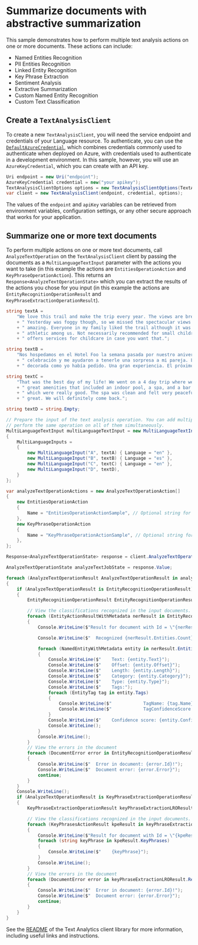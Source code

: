 # Summarize documents with abstractive summarization

This sample demonstrates how to perform multiple text analysis actions on one or more documents. These actions can include:

- Named Entities Recognition
- PII Entities Recognition
- Linked Entity Recognition
- Key Phrase Extraction
- Sentiment Analysis
- Extractive Summarization
- Custom Named Entity Recognition
- Custom Text Classification

## Create a `TextAnalysisClient`

To create a new `TextAnalysisClient`, you will need the service endpoint and credentials of your Language resource. To authenticate, you can use the [`DefaultAzureCredential`][DefaultAzureCredential], which combines credentials commonly used to authenticate when deployed on Azure, with credentials used to authenticate in a development environment. In this sample, however, you will use an `AzureKeyCredential`, which you can create with an API key.

```C# Snippet:CreateTextAnalysisClientForSpecificApiVersion
Uri endpoint = new Uri("endpoint");
AzureKeyCredential credential = new("your apikey");
TextAnalysisClientOptions options = new TextAnalysisClientOptions(TextAnalysisClientOptions.ServiceVersion.V2025_05_15_Preview);
var client = new TextAnalysisClient(endpoint, credential, options);
```

The values of the `endpoint` and `apiKey` variables can be retrieved from environment variables, configuration settings, or any other secure approach that works for your application.

## Summarize one or more text documents

To perform multiple actions on one or more text documents, call `AnalyzeTextOperation` on the `TextAnalysisClient` client by passing the documents as a `MultiLanguageTextInput` parameter with the actions you want to take (in this example the actions are `EntitiesOperationAction` and `KeyPhraseOperationAction`). This returns an `Response<AnalyzeTextOperationState>` which you can extract the results of the actions you chose for you input (in this example the actions are `EntityRecognitionOperationResult` and `KeyPhraseExtractionOperationResult`).

```C# Snippet:Sample13_AnalyzeTextOperation_MultipleActions
string textA =
    "We love this trail and make the trip every year. The views are breathtaking and well worth the hike!"
    + " Yesterday was foggy though, so we missed the spectacular views. We tried again today and it was"
    + " amazing. Everyone in my family liked the trail although it was too challenging for the less"
    + " athletic among us. Not necessarily recommended for small children. A hotel close to the trail"
    + " offers services for childcare in case you want that.";

string textB =
    "Nos hospedamos en el Hotel Foo la semana pasada por nuestro aniversario. La gerencia sabía de nuestra"
    + " celebración y me ayudaron a tenerle una sorpresa a mi pareja. La habitación estaba limpia y"
    + " decorada como yo había pedido. Una gran experiencia. El próximo año volveremos.";

string textC =
    "That was the best day of my life! We went on a 4 day trip where we stayed at Hotel Foo. They had"
    + " great amenities that included an indoor pool, a spa, and a bar. The spa offered couples massages"
    + " which were really good. The spa was clean and felt very peaceful. Overall the whole experience was"
    + " great. We will definitely come back.";

string textD = string.Empty;

// Prepare the input of the text analysis operation. You can add multiple documents to this list and
// perform the same operation on all of them simultaneously.
MultiLanguageTextInput multiLanguageTextInput = new MultiLanguageTextInput()
{
    MultiLanguageInputs =
    {
        new MultiLanguageInput("A", textA) { Language = "en" },
        new MultiLanguageInput("B", textB) { Language = "es" },
        new MultiLanguageInput("C", textC) { Language = "en" },
        new MultiLanguageInput("D", textD),
    }
};

var analyzeTextOperationActions = new AnalyzeTextOperationAction[]
{
    new EntitiesOperationAction
    {
        Name = "EntitiesOperationActionSample", // Optional string for humans to identify action by name.
    },
    new KeyPhraseOperationAction
    {
        Name = "KeyPhraseOperationActionSample", // Optional string for humans to identify action by name.
    },
};

Response<AnalyzeTextOperationState> response = client.AnalyzeTextOperation(multiLanguageTextInput, analyzeTextOperationActions);

AnalyzeTextOperationState analyzeTextJobState = response.Value;

foreach (AnalyzeTextOperationResult AnalyzeTextOperationResult in analyzeTextJobState.Actions.Items)
{
    if (AnalyzeTextOperationResult is EntityRecognitionOperationResult)
    {
        EntityRecognitionOperationResult EntityRecognitionOperationResult = (EntityRecognitionOperationResult)AnalyzeTextOperationResult;

        // View the classifications recognized in the input documents.
        foreach (EntityActionResultWithMetadata nerResult in EntityRecognitionOperationResult.Results.Documents)
        {
            Console.WriteLine($"Result for document with Id = \"{nerResult.Id}\":");

            Console.WriteLine($"  Recognized {nerResult.Entities.Count} entities:");

            foreach (NamedEntityWithMetadata entity in nerResult.Entities)
            {
                Console.WriteLine($"    Text: {entity.Text}");
                Console.WriteLine($"    Offset: {entity.Offset}");
                Console.WriteLine($"    Length: {entity.Length}");
                Console.WriteLine($"    Category: {entity.Category}");
                Console.WriteLine($"    Type: {entity.Type}");
                Console.WriteLine($"    Tags:");
                foreach (EntityTag tag in entity.Tags)
                {
                    Console.WriteLine($"            TagName: {tag.Name}");
                    Console.WriteLine($"            TagConfidenceScore: {tag.ConfidenceScore}");
                }
                Console.WriteLine($"    Confidence score: {entity.ConfidenceScore}");
                Console.WriteLine();
            }
            Console.WriteLine();
        }
        // View the errors in the document
        foreach (DocumentError error in EntityRecognitionOperationResult.Results.Errors)
        {
            Console.WriteLine($"  Error in document: {error.Id}!");
            Console.WriteLine($"  Document error: {error.Error}");
            continue;
        }
    }
    Console.WriteLine();
    if (AnalyzeTextOperationResult is KeyPhraseExtractionOperationResult)
    {
        KeyPhraseExtractionOperationResult keyPhraseExtractionLROResult = (KeyPhraseExtractionOperationResult)AnalyzeTextOperationResult;

        // View the classifications recognized in the input documents.
        foreach (KeyPhrasesActionResult kpeResult in keyPhraseExtractionLROResult.Results.Documents)
        {
            Console.WriteLine($"Result for document with Id = \"{kpeResult.Id}\":");
            foreach (string keyPhrase in kpeResult.KeyPhrases)
            {
                Console.WriteLine($"    {keyPhrase}");
            }
            Console.WriteLine();
        }
        // View the errors in the document
        foreach (DocumentError error in keyPhraseExtractionLROResult.Results.Errors)
        {
            Console.WriteLine($"  Error in document: {error.Id}!");
            Console.WriteLine($"  Document error: {error.Error}");
            continue;
        }
    }
}
```

See the [README] of the Text Analytics client library for more information, including useful links and instructions.

[DefaultAzureCredential]: https://github.com/Azure/azure-sdk-for-net/blob/main/sdk/identity/Azure.Identity/README.md
[README]: https://github.com/Azure/azure-sdk-for-net/blob/main/sdk/cognitivelanguage/Azure.AI.Language.Text/samples/README.md
